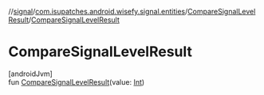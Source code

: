 //[signal](../../../index.md)/[com.isupatches.android.wisefy.signal.entities](../index.md)/[CompareSignalLevelResult](index.md)/[CompareSignalLevelResult](-compare-signal-level-result.md)

# CompareSignalLevelResult

[androidJvm]\
fun [CompareSignalLevelResult](-compare-signal-level-result.md)(value: [Int](https://kotlinlang.org/api/latest/jvm/stdlib/kotlin/-int/index.html))
